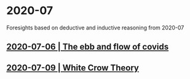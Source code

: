 # 2020-07
Foresights based on deductive and inductive reasoning from 2020-07

## [2020-07-06 | The ebb and flow of covids](/06.md)
## [2020-07-09 | White Crow Theory](/09.md)
